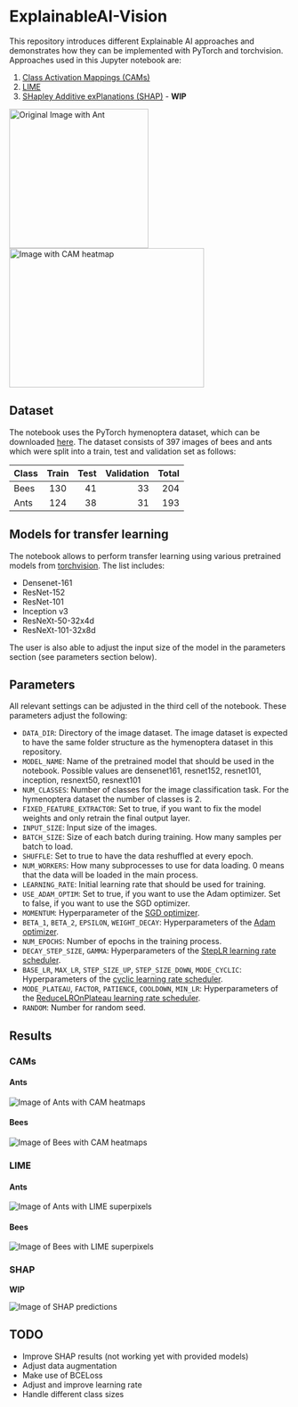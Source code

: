 # ExplainableAI-Vision

This repository introduces different Explainable AI approaches and demonstrates how they can be implemented with PyTorch and torchvision. Approaches used in this Jupyter notebook are:
1. [Class Activation Mappings (CAMs)](https://github.com/metalbubble/CAM)
2. [LIME](https://github.com/marcotcr/lime)
3. [SHapley Additive exPlanations (SHAP)](https://github.com/slundberg/shap) - **WIP**

<img src="pictures/example_original_ant.png" alt="Original Image with Ant" height="250"/><img src="pictures/example_cam_ant.png" alt="Image with CAM heatmap" height="250" width="350"/>

## Dataset

The notebook uses the PyTorch hymenoptera dataset, which can be downloaded [here](https://download.pytorch.org/tutorial/hymenoptera_data.zip). The dataset consists of 397 images of bees and ants which were split into a train, test and validation set as follows:

| Class | Train | Test  | Validation | Total |
| ----- |:-----:| -----:| ----------:| -----:|
| Bees  | 130   | 41    | 33         | 204   |
| Ants  | 124   | 38    | 31         | 193   |

## Models for transfer learning

The notebook allows to perform transfer learning using various pretrained models from [torchvision](https://pytorch.org/docs/stable/torchvision/models.html). The list includes:

- Densenet-161
- ResNet-152
- ResNet-101
- Inception v3
- ResNeXt-50-32x4d
- ResNeXt-101-32x8d

The user is also able to adjust the input size of the model in the parameters section (see parameters section below).

## Parameters

All relevant settings can be adjusted in the third cell of the notebook. These parameters adjust the following:

- `DATA_DIR`: Directory of the image dataset. The image dataset is expected to have the same folder structure as the hymenoptera dataset in this repository.
- `MODEL_NAME`: Name of the pretrained model that should be used in the notebook. Possible values are densenet161, resnet152, resnet101, inception, resnext50, resnext101
- `NUM_CLASSES`: Number of classes for the image classification task. For the hymenoptera dataset the number of classes is 2.
- `FIXED_FEATURE_EXTRACTOR`: Set to true, if you want to fix the model weights and only retrain the final output layer.
- `INPUT_SIZE`: Input size of the images.
- `BATCH_SIZE`: Size of each batch during training. How many samples per batch to load.
- `SHUFFLE`: Set to true to have the data reshuffled at every epoch.
- `NUM_WORKERS`: How many subprocesses to use for data loading. 0 means that the data will be loaded in the main process.
- `LEARNING_RATE`: Initial learning rate that should be used for training.
- `USE_ADAM_OPTIM`: Set to true, if you want to use the Adam optimizer. Set to false, if you want to use the SGD optimizer. 
- `MOMENTUM`: Hyperparameter of the [SGD optimizer](https://pytorch.org/docs/stable/optim.html#torch.optim.SGD).
- `BETA_1`, `BETA_2`, `EPSILON`, `WEIGHT_DECAY`: Hyperparameters of the [Adam optimizer](https://pytorch.org/docs/stable/optim.html#torch.optim.Adam).
- `NUM_EPOCHS`: Number of epochs in the training process.
- `DECAY_STEP_SIZE`, `GAMMA`: Hyperparameters of the [StepLR learning rate scheduler](https://pytorch.org/docs/stable/optim.html#torch.optim.lr_scheduler.StepLR).
- `BASE_LR`, `MAX_LR`, `STEP_SIZE_UP`, `STEP_SIZE_DOWN`, `MODE_CYCLIC`: Hyperparameters of the [cyclic learning rate scheduler](https://pytorch.org/docs/stable/optim.html#torch.optim.lr_scheduler.CyclicLR).
- `MODE_PLATEAU`, `FACTOR`, `PATIENCE`, `COOLDOWN`, `MIN_LR`: Hyperparameters of the [ReduceLROnPlateau learning rate scheduler](https://pytorch.org/docs/stable/optim.html#torch.optim.lr_scheduler.ReduceLROnPlateau).
- `RANDOM`: Number for random seed.

## Results

### CAMs

#### Ants

<img src="pictures/cam_ants.png" alt="Image of Ants with CAM heatmaps"/>

#### Bees

<img src="pictures/cam_bees.png" alt="Image of Bees with CAM heatmaps"/>

### LIME

#### Ants

<img src="pictures/lime_ants.png" alt="Image of Ants with LIME superpixels"/>

#### Bees

<img src="pictures/lime_bees.png" alt="Image of Bees with LIME superpixels"/>

### SHAP

**WIP**

<img src="pictures/shap.png" alt="Image of SHAP predictions"/>

## TODO

- Improve SHAP results (not working yet with provided models)
- Adjust data augmentation
- Make use of BCELoss
- Adjust and improve learning rate
- Handle different class sizes
